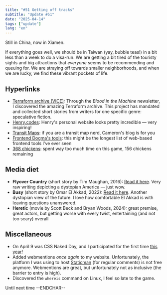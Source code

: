 ```yaml
---
title: "#51 Getting off tracks"
subtitle: "Update #51"
date: "2025-04-14"
tags: ["update"]
lang: "en"
---
```


Still in China, now in Xiamen.

If everything goes well, we should be in Taiwan (yay, bubble teas!) in a bit less than a week to do a visa-run. We are getting a bit tired of the touristy sights and big attractions that _everyone_ seems to be recommending and queuing for. We are straying off towards smaller neighborhoods, and when we are lucky, we find these vibrant pockets of life.

## Hyperlinks

- [Terraform archive (VICE)](https://www.vice.com/en/tag/terraform/): Through the _Blood in the Machine_ newsletter, I discovered the amazing Terraform archive. This project has mandated and collected short stories from writers for one specific genre: speculative fiction.
- [Henry.codes](https://henry.codes/): Henry's personal website looks pretty incredible — very inspiring!
- [Transit Maps](https://transitmap.net/): if you are a transit map nerd, Cameron's blog is for you
- [Frontend Dogma's tools](https://frontenddogma.com/tools/): this might be the longest list of web-based frontend tools I've ever seen
- [368 chickens](https://368chickens.com/): spent way too much time on this game, 156 chickens remaining

## Media diet

- **Flyover Country** (short story by Tim Maughan, 2016): [Read it here](https://www.vice.com/en/article/flyover-country/). Very raw writing depicting a dystopian America — just wow.
- **Busy** (short story by Omar El Akkad, 2022): [Read it here](https://www.vice.com/en/article/busy-terraform-science-fiction/). Another dystopian view of the future. I love how comfortable El Akkad is with leaving questions unanswered.
- **Heretic** (movie by Scott Beck and Bryan Woods, 2024): great premise, great actors, but getting worse with every twist, entertaining (and not too scary) overall

## Miscellaneous

- On April 9 was CSS Naked Day, and I participated for the first time [this year](/posts/css-naked-day/)!
- Added webmentions _once again_ to my website. Unfortunately, the platform I was using to host [Staticman](https://staticman.net/) (for regular comments) is not free anymore. Webmentions are great, but unfortunately not as inclusive (the barrier to entry is high).
- Discovered the `whereis` command on Linux, I feel so late to the game.

Until next time --ENDCHAR--
